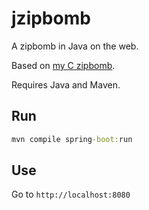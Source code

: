 # jzipbomb

A zipbomb in Java on the web.

Based on [my C zipbomb](https://github.com/donno2048/czipbomb).

Requires Java and Maven.

## Run

```bat
mvn compile spring-boot:run
```

## Use

Go to `http://localhost:8080`
